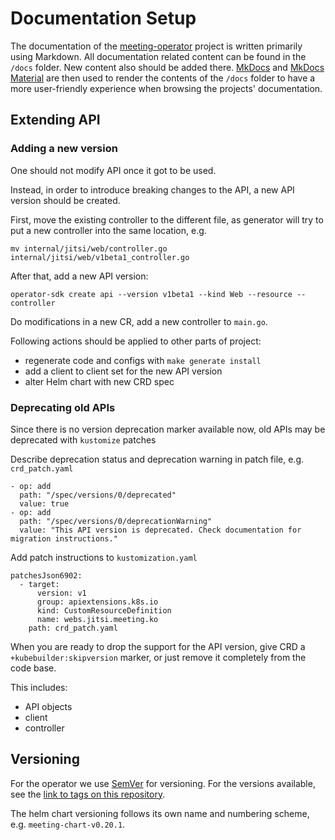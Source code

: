 # Documentation Setup

The documentation of the [meeting-operator](https://github.com/onmetal/meeting-operator) project is written primarily using Markdown.
All documentation related content can be found in the `/docs` folder. New content also should be added there.
[MkDocs](https://www.mkdocs.org/) and [MkDocs Material](https://squidfunk.github.io/mkdocs-material/) are then used to render the contents of the `/docs` folder to have a more user-friendly experience when browsing the projects' documentation.

## Extending API

### Adding a new version

One should not modify API once it got to be used.

Instead, in order to introduce breaking changes to the API, a new API version should be created.

First, move the existing controller to the different file, as generator will try to put a new controller
into the same location, e.g.

    mv internal/jitsi/web/controller.go internal/jitsi/web/v1beta1_controller.go

After that, add a new API version:

    operator-sdk create api --version v1beta1 --kind Web --resource --controller

Do modifications in a new CR, add a new controller to `main.go`.

Following actions should be applied to other parts of project:
- regenerate code and configs with `make generate install`
- add a client to client set for the new API version
- alter Helm chart with new CRD spec

### Deprecating old APIs

Since there is no version deprecation marker available now, old APIs may be deprecated with `kustomize` patches

Describe deprecation status and deprecation warning in patch file, e.g. `crd_patch.yaml`

```
- op: add
  path: "/spec/versions/0/deprecated"
  value: true
- op: add
  path: "/spec/versions/0/deprecationWarning"
  value: "This API version is deprecated. Check documentation for migration instructions."
```

Add patch instructions to `kustomization.yaml`

```
patchesJson6902:
  - target:
      version: v1
      group: apiextensions.k8s.io
      kind: CustomResourceDefinition
      name: webs.jitsi.meeting.ko
    path: crd_patch.yaml
```

When you are ready to drop the support for the API version, give CRD a `+kubebuilder:skipversion` marker,
or just remove it completely from the code base.

This includes:
- API objects
- client
- controller

## Versioning

For the operator we use [SemVer](http://semver.org/) for versioning. For the versions available, see the [link to tags on this repository](https://github.com/onmetal/meeting-operator/tags).

The helm chart versioning follows its own name and numbering scheme, e.g. `meeting-chart-v0.20.1`.

